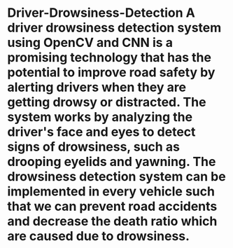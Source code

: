 # Driver-Drowsiness-Detection A driver drowsiness detection system using OpenCV and CNN is a promising technology that has the potential to improve road safety by alerting drivers when they are getting drowsy or distracted. The system works by analyzing the driver\'s face and eyes to detect signs of drowsiness, such as drooping eyelids and yawning. The drowsiness detection system can be implemented in every vehicle such that we can prevent road accidents and decrease the death ratio which are caused due to drowsiness.
